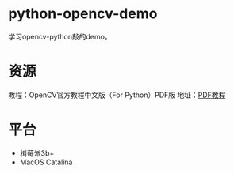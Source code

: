 # python-opencv-demo

学习opencv-python敲的demo。


# 资源

教程：OpenCV官方教程中文版（For Python）PDF版
地址：[PDF教程](https://share.weiyun.com/5KbJyyS)


# 平台
* 树莓派3b+
* MacOS Catalina
